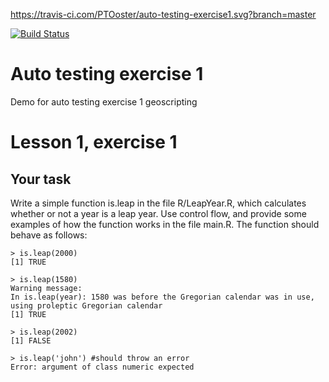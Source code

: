 https://travis-ci.com/PTOoster/auto-testing-exercise1.svg?branch=master

[![Build Status](https://travis-ci.com/PTOoster/auto-testing-exercise1.svg?branch=master)](https://travis-ci.com/PTOoster/auto-testing-exercise1)

# Auto testing exercise 1
Demo for auto testing exercise 1 geoscripting

# Lesson 1, exercise 1

## Your task
Write a simple function is.leap in the file R/LeapYear.R, which calculates whether or not a year is a leap year. Use control flow, and provide some examples of how the function works in the file main.R. The function should behave as follows:

    > is.leap(2000)
    [1] TRUE

    > is.leap(1580)
    Warning message:
    In is.leap(year): 1580 was before the Gregorian calendar was in use, using proleptic Gregorian calendar
    [1] TRUE

    > is.leap(2002)
    [1] FALSE

    > is.leap('john') #should throw an error 
    Error: argument of class numeric expected

